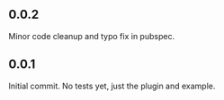 ## 0.0.2
Minor code cleanup and typo fix in pubspec.

## 0.0.1
Initial commit. No tests yet, just the plugin and example.
